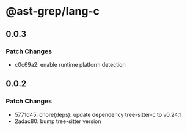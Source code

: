 # @ast-grep/lang-c

## 0.0.3

### Patch Changes

- c0c69a2: enable runtime platform detection

## 0.0.2

### Patch Changes

- 5771d45: chore(deps): update dependency tree-sitter-c to v0.24.1
- 2adac80: bump tree-sitter version
